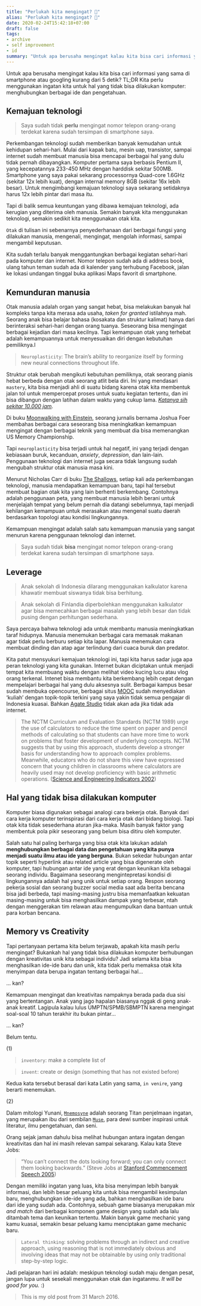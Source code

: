 ```yaml
---
title: "Perlukah kita mengingat? 🧠"
alias: "Perlukah kita mengingat? 🧠"
date: 2020-02-24T15:42:18+07:00
draft: false
tags:
- archive
- self improvement
- id
summary: "Untuk apa berusaha mengingat kalau kita bisa cari informasi yang sama di smartphone atau googling kurang dari 5 detik?"
---
```


Untuk apa berusaha mengingat kalau kita bisa cari informasi yang sama di smartphone atau googling kurang dari 5 detik? TL;DR Kita perlu menggunakan ingatan kita untuk hal yang tidak bisa dilakukan komputer: menghubungkan berbagai ide dan pengetahuan.

## Kemajuan teknologi

> Saya sudah tidak **perlu** mengingat nomor telepon orang-orang terdekat karena sudah tersimpan di smartphone saya.

Perkembangan teknologi sudah memberikan banyak kemudahan untuk kehidupan sehari-hari. Mulai dari kapak batu, mesin uap, transistor, sampai internet sudah membuat manusia bisa mencapai berbagai hal yang dulu tidak pernah dibayangkan. Komputer pertama saya berbasis Pentium II, yang kecepatannya 233-450 MHz dengan harddisk sekitar 500MB. Smartphone yang saya pakai sekarang processornya Quad-core 1.6GHz (sekitar 12x lebih kuat), dengan internal memory 8GB (sekitar 16x lebih besar). Untuk mengimbangi kemajuan teknologi saya sekarang setidaknya harus 12x lebih pintar dari masa itu.

Tapi di balik semua keuntungan yang dibawa kemajuan teknologi, ada kerugian yang diterima oleh manusia. Semakin banyak kita menggunakan teknologi, semakin sedikit kita menggunakan otak kita.

`Otak` di tulisan ini sebenarnya penyederhanaan dari berbagai fungsi yang dilakukan manusia, mengenali, mengingat, mengolah informasi, sampai mengambil keputusan.

Kita sudah terlalu banyak menggantungkan berbagai kegiatan sehari-hari pada komputer dan internet. Nomor telepon sudah ada di address book, ulang tahun teman sudah ada di kalender yang terhubung Facebook, jalan ke lokasi undangan tinggal buka aplikasi Maps favorit di smartphone.

## Kemunduran manusia

Otak manusia adalah organ yang sangat hebat, bisa melakukan banyak hal kompleks tanpa kita merasa ada usaha, *taken for granted* istilahnya mah. Seorang anak bisa belajar bahasa (kosakata dan struktur kalimat) hanya dari berinteraksi sehari-hari dengan orang tuanya. Seseorang bisa mengingat berbagai kejadian dari masa kecilnya. Tapi kemampuan otak yang terhebat adalah kemampuannya untuk menyesuaikan diri dengan kebutuhan pemiliknya.l

> `Neuroplasticity`: The brain’s ability to reorganize itself by forming new neural connections throughout life.

Struktur otak berubah mengikuti kebutuhan pemiliknya, otak seorang pianis hebat berbeda dengan otak seorang atlit bela diri. Ini yang mendasari `mastery`, kita bisa menjadi ahli di suatu bidang karena otak kita membentuk jalan tol untuk mempercepat proses untuk suatu kegiatan tertentu, dan ini bisa dibangun dengan latihan dalam waktu yang cukup lama. [*Katanya sih sekitar 10.000 jam*](https://www.goodreads.com/book/show/3228917-outliers).

Di buku [Moonwalking with Einstein](https://www.goodreads.com/book/show/6346975-moonwalking-with-einstein), seorang jurnalis bernama Joshua Foer membahas berbagai cara seseorang bisa meningkatkan kemampuan mengingat dengan berbagai teknik yang membuat dia bisa memenangkan US Memory Championship.

Tapi `neuroplasticity` bisa terjadi untuk hal negatif, ini yang terjadi dengan kebiasaan buruk, kecanduan, *anxiety*, *depression*, dan lain-lain. Penggunaan teknologi dan internet juga secara tidak langsung sudah mengubah struktur otak manusia masa kini.

Menurut Nicholas Carr di buku [The Shallows](https://www.goodreads.com/book/show/9778945-the-shallows), setiap kali ada perkembangan teknologi, manusia mendapatkan kemampuan baru, tapi hal tersebut membuat bagian otak kita yang lain berhenti berkembang. Contohnya adalah penggunaan peta, yang membuat manusia lebih berani untuk menjelajah tempat yang belum pernah dia datangi sebelumnya, tapi menjadi kehilangan kemampuan untuk merasakan atau mengenal suatu daerah berdasarkan topologi atau kondisi lingkungannya.

Kemampuan mengingat adalah salah satu kemampuan manusia yang sangat menurun karena penggunaan teknologi dan internet.

> Saya sudah tidak **bisa** mengingat nomor telepon orang-orang terdekat karena sudah tersimpan di smartphone saya.

## Leverage

> Anak sekolah di Indonesia dilarang menggunakan kalkulator karena khawatir membuat siswanya tidak bisa berhitung.

> Anak sekolah di Finlandia diperbolehkan menggunakan kalkulator agar bisa memecahkan berbagai masalah yang lebih besar dan tidak pusing dengan perhitungan sederhana.

Saya percaya bahwa teknologi ada untuk membantu manusia meningkatkan taraf hidupnya. Manusia menemukan berbagai cara memasak makanan agar tidak perlu berburu setiap kita lapar. Manusia menemukan cara membuat dinding dan atap agar terlindung dari cuaca buruk dan predator.

Kita patut mensyukuri kemajuan teknologi ini, tapi kita harus sadar juga apa peran teknologi yang kita gunakan. Internet bukan diciptakan untuk menjadi tempat kita membuang waktu dengan melihat video kucing lucu atau vlog orang terkenal. Intenet bisa membantu kita berkembang lebih cepat dengan mempelajari berbagai hal yang dulu aksesnya sulit. Berbagai kampus besar sudah membuka opencourse, berbagai situs [MOOC](https://en.wikipedia.org/wiki/Massive_open_online_course) sudah menyediakan ‘kuliah’ dengan topik-topik terkini yang saya yakin tidak semua pengajar di Indonesia kuasai. Bahkan [Agate Studio](https://agate.id) tidak akan ada jika tidak ada internet.

> The NCTM Curriculum and Evaluation Standards (NCTM 1989) urge the use of calculators to reduce the time spent on paper and pencil methods of calculating so that students can have more time to work on problems that foster development of underlying concepts. NCTM suggests that by using this approach, students develop a stronger basis for understanding how to approach complex problems. Meanwhile, educators who do not share this view have expressed concern that young children in classrooms where calculators are heavily used may not develop proficiency with basic arithmetic operations. ([Science and Engineering Indicators 2002](https://www.nsf.gov/statistics/seind02/c1/c1s8.htm%23c1s8l5))

## Hal yang tidak bisa dilakukan komputer

Komputer biasa digunakan sebagai analogi cara bekerja otak. Banyak dari cara kerja komputer terinspirasi dari cara kerja otak dari bidang biologi. Tapi otak kita tidak sesederhana aturan jika-maka. Masih banyak faktor yang membentuk pola pikir seseorang yang belum bisa ditiru oleh komputer.

Salah satu hal paling berharga yang bisa otak kita lakukan adalah **menghubungkan berbagai data dan pengetahuan yang kita punya menjadi suatu ilmu atau ide yang berguna**. Bukan sekedar hubungan antar topik seperti hyperlink atau related article yang bisa digenerate oleh komputer, tapi hubungan antar ide yang erat dengan keunikan kita sebagai seorang individu. Bagaimana seseorang mengintepretasi kondisi di lingkungannya adalah hal yang unik untuk setiap orang. Respon seorang pekerja sosial dan seorang buzzer social media saat ada berita bencana bisa jadi berbeda, tapi masing-masing justru bisa memanfaatkan kekuatan masing-masing untuk bisa menghasilkan dampak yang terbesar, ntah dengan menggerakan tim relawan atau mengumpulkan dana bantuan untuk para korban bencana.

## Memory vs Creativity

Tapi pertanyaan pertama kita belum terjawab, apakah kita masih perlu mengingat? Bukankah hal yang tidak bisa dilakukan komputer berhubungan dengan kreativitas unik kita sebagai individu? Jadi selama kita bisa menghasilkan ide-ide baru dan unik, kita tidak perlu memaksa otak kita menyimpan data berupa ingatan tentang berbagai hal…

… kan?

Kemampuan mengingat dan kreativitas nampaknya berada pada dua sisi yang bertentangan. Anak yang jago hapalan biasanya nggak di geng anak-anak kreatif. Lagipula kalau lulus UMPTN/SPMB/SBMPTN karena mengingat soal-soal 10 tahun terakhir itu bukan pintar…

… kan?

Belum tentu.

(1)

> `inventory`: make a complete list of

> `invent`: create or design (something that has not existed before)

Kedua kata tersebut berasal dari kata Latin yang sama, `in venire`, yang berarti menemukan.

(2)

Dalam mitologi Yunani, [`Mnemosyne`](https://en.wikipedia.org/wiki/Mnemosyne) adalah seorang Titan penjelmaan ingatan, yang merupakan ibu dari sembilan [`Muse`](https://en.wikipedia.org/wiki/Muse), para dewi sumber inspirasi untuk literatur, ilmu pengetahuan, dan seni.

Orang sejak jaman dahulu bisa melihat hubungan antara ingatan dengan kreativitas dan hal ini masih relevan sampai sekarang. Kalau kata Steve Jobs:

> “You can’t connect the dots looking forward; you can only connect them looking backwards.” (Steve Jobs at [Stanford Commencement Speech 2005](https://youtu.be/D1R-jKKp3NA))

Dengan memiliki ingatan yang luas, kita bisa menyimpan lebih banyak informasi, dan lebih besar peluang kita untuk bisa mengambil kesimpulan baru, menghubungkan ide-ide yang ada, bahkan menghasilkan ide baru dari ide yang sudah ada. Contohnya, sebuah game biasanya merupakan *mix and match* dari berbagai komponen game design yang sudah ada lalu ditambah tema dan keunikan tertentu. Makin banyak game mechanic yang kamu kuasai, semakin besar peluang kamu menciptakan game mechanic baru.

> `Lateral thinking`: solving problems through an indirect and creative approach, using reasoning that is not immediately obvious and involving ideas that may not be obtainable by using only traditional step-by-step logic.

Jadi pelajaran hari ini adalah: meskipun teknologi sudah maju dengan pesat, jangan lupa untuk sesekali menggunakan otak dan ingatanmu. *It will be good for you.* :)

> This is my old post from 31 March 2016.
